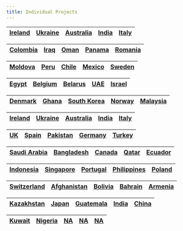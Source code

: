 ```yaml
---
title: Individual Projects
---
```




|[Ireland](/individualproject/l1.html)    	|  [Ukraine](/individualproject/l1.html) 	|  [Australia](/individualproject/l1.html) 	|  [India](/individualproject/l1.html) 	| [Italy](/individualproject/l1.html) |
|:-:	|:-:	|:-:	|:-:	|:-:	|


|[Colombia](/individualproject/l1.html)    	|  [Iraq](/individualproject/l1.html) 	|  [Oman](/individualproject/l1.html) 	|  [Panama](/individualproject/l1.html) 	| [Romania](/individualproject/l1.html) |
|:-:	|:-:	|:-:	|:-:	|:-:	|


|[Moldova](/individualproject/l1.html)    	|  [Peru](/individualproject/l1.html) 	|  [Chile](/individualproject/l1.html) 	|  [Mexico](/individualproject/l1.html) 	| [Sweden](/individualproject/l1.html) |
|:-:	|:-:	|:-:	|:-:	|:-:	|


|[Egypt](/individualproject/l1.html)    	|  [Belgium](/individualproject/l1.html) 	|  [Belarus](/individualproject/l1.html) 	|  [UAE](/individualproject/l1.html) 	| [Israel](/individualproject/l1.html) |
|:-:	|:-:	|:-:	|:-:	|:-:	|


|[Denmark](/individualproject/l1.html)    	|  [Ghana](/individualproject/l1.html) 	|  [South Korea](/individualproject/l1.html) 	|  [Norway](/individualproject/l1.html) 	| [Malaysia](/individualproject/l1.html) |
|:-:	|:-:	|:-:	|:-:	|:-:	|


|[Ireland](/individualproject/l1.html)    	|  [Ukraine](/individualproject/l1.html) 	|  [Australia](/individualproject/l1.html) 	|  [India](/individualproject/l1.html) 	| [Italy](/individualproject/l1.html) |
|:-:	|:-:	|:-:	|:-:	|:-:	|


|[UK](/individualproject/l1.html)    	|  [Spain](/individualproject/l1.html) 	|  [Pakistan](/individualproject/l1.html) 	|  [Germany](/individualproject/l1.html) 	| [Turkey](/individualproject/ABISHANYASAS2017307Turkey.html) |
|:-:	|:-:	|:-:	|:-:	|:-:	|


|[Saudi Arabia](/individualproject/l1.html)    	|  [Bangladesh](/individualproject/l1.html) 	|  [Canada](/individualproject/l1.html) 	|  [Qatar](/individualproject/l1.html) 	| [Ecuador](/individualproject/l1.html) |
|:-:	|:-:	|:-:	|:-:	|:-:	|


|[Indonesia](/individualproject/l1.html)    	|  [Singapore](/individualproject/l1.html) 	|  [Portugal](/individualproject/l1.html) 	|  [Philippines](/individualproject/l1.html) 	| [Poland](/individualproject/l1.html) |
|:-:	|:-:	|:-:	|:-:	|:-:	|


|[Switzerland](/individualproject/l1.html)    	|  [Afghanistan](/individualproject/l1.html) 	|  [Bolivia](/individualproject/l1.html) 	|  [Bahrain](/individualproject/l1.html) 	| [Armenia](/individualproject/l1.html) |
|:-:	|:-:	|:-:	|:-:	|:-:	|


|[Kazakhstan](/individualproject/l1.html)    	|  [Japan](/individualproject/l1.html) 	|  [Guatemala](/individualproject/l1.html) 	|  [India](/individualproject/l1.html) 	| [China](/individualproject/l1.html) |
|:-:	|:-:	|:-:	|:-:	|:-:	|


|[Kuwait](/individualproject/l1.html)    	|  [Nigeria](/individualproject/l1.html) 	|  [NA](/individualproject/l1.html) 	|  [NA](/individualproject/l1.html) 	| [NA](/individualproject/l1.html) |
|:-:	|:-:	|:-:	|:-:	|:-:	|
